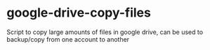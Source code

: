 # google-drive-copy-files
Script to copy large amounts of files in google drive, can be used to backup/copy from one account to another
